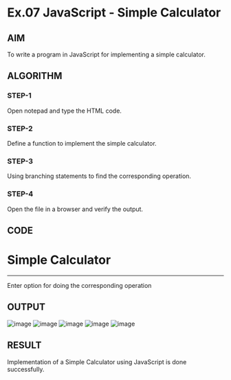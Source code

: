 # Ex.07 JavaScript - Simple Calculator
## AIM
  To write a program in JavaScript for implementing a simple calculator.

## ALGORITHM
### STEP-1
  Open notepad and type the HTML code.

### STEP-2
  Define a function to implement the simple calculator.

### STEP-3
  Using branching statements to find the corresponding operation.

### STEP-4
  Open the file in a browser and verify the output.
  
## CODE
<html>
<head>
<script type="text/javascript">
function calc()
{
var a=prompt("Enter 1st Value");
var b=prompt("Enter 2st Value");
var op=prompt("Enter Operation to Perform 1.Addition 2.Subtraction 3.Multiplication 4.Division");
var d;
if(op==1)
{
d=a+b;
alert(d);
}
else if(op==2)
{
d=a-b;
alert(d);
}
else if(op==3)
{
d=a*b;
alert(d);
}
else if(op==4)
{
d=a/b;
alert(d);
}
else
{
alert("Invalid Operation");
}
}
</script>
</head>
<body onload="calc()">
<h1>
Simple Calculator
</h1>
<hr color="red">
<p> 
Enter option for doing the corresponding operation
</p>
</body>
</html>



## OUTPUT
![image](https://github.com/sharaneeya/Ex07_Web-Design/assets/119670918/0525d5ca-4a79-43f4-8ed2-f9ff6fdedf88)
![image](https://github.com/sharaneeya/Ex07_Web-Design/assets/119670918/eeed17ed-6938-4aae-84dc-6dfd2bf842ac)
![image](https://github.com/sharaneeya/Ex07_Web-Design/assets/119670918/b30fd56d-dcc3-40f8-9cec-06bd43c8c70b)
![image](https://github.com/sharaneeya/Ex07_Web-Design/assets/119670918/11e12dee-512e-43bb-abaa-f98453d31e9e)
![image](https://github.com/sharaneeya/Ex07_Web-Design/assets/119670918/8dc1fdf0-09e3-48b5-a32d-b28d2055f216)







## RESULT
  Implementation of a Simple Calculator using JavaScript is done successfully.
